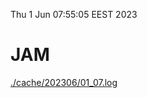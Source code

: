 Thu  1 Jun 07:55:05 EEST 2023
# JAM
<a href='./cache/202306/01_07.log'>./cache/202306/01_07.log</a>
